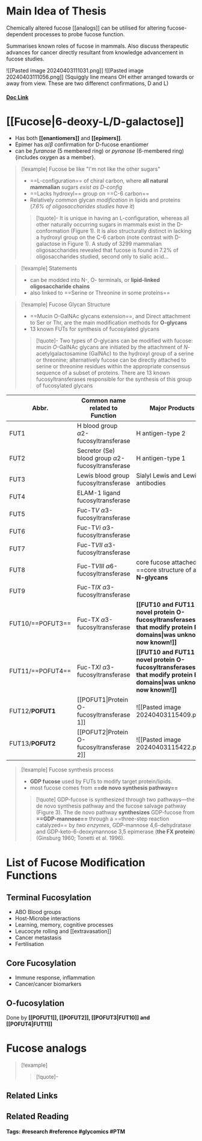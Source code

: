 # Main Idea of Thesis

Chemically altered fucose [[analogs]] can be utilised for altering fucose-dependent processes to probe fucose function.

Summarises known roles of fucose in mammals. Also discuss therapeutic advances for cancer directly resultant from knowledge advancement in fucose studies.

![[Pasted image 20240403111031.png]]
![[Pasted image 20240403111056.png]]
(Squiggly line means OH either arranged towards or away from view. These are two differenct confirmations, D and L)
#### [Doc Link](https://academic.oup.com/glycob/article/27/7/601/3738501)

# [[Fucose|6-deoxy-L/D-galactose]]

- Has both **[[enantiomers]]** and **[[epimers]]**.
- Epimer has $\alpha$/$\beta$ confirmation for D-fucose enantiomer
- can be *furanose* (5 membered ring) or *pyranose* (6-membered ring) {includes oxygen as a member}.

> [!example] Fucose be like "I'm not like the other sugars"
> - ==L-configuration== of chiral carbon, where **all natural mammalian** sugars *exist as D-config*
> - ==Lacks hydroxyl== group on ==C-6 carbon==
> - Relatively *common* glycan *modification* in lipids and proteins (*7.6% of oligosaccharides studies have it*)
> 
> >[!quote]-
> >It is unique in having an L-configuration, whereas all other naturally occurring sugars in mammals exist in the D-conformation (Figure 1). It is also structurally distinct in lacking a hydroxyl group on the C-6 carbon (note contrast with D-galactose in Figure 1). A study of 3299 mammalian oligosaccharides revealed that fucose is found in 7.2% of oligosaccharides studied, second only to sialic acid...

> [!example] Statements
> - can be modded into N-, O- terminals, or **lipid-linked oligosaccharide chains**
> - also linked to ==Serine or Threonine in some proteins==

> [!example] Fucose Glycan Structure
> - ==Mucin O-GalNAc glycans extension==, and Direct attachment to Ser or Thr, are the main modification methods for **O-glycans**
> - 13 known FUTs for synthesis of fucosylated glycans
> 
> >[!quote]-
> >Two types of _O_-glycans can be modified with fucose: mucin _O_-GalNAc glycans are initiated by the attachment of _N_-acetylgalactosamine (GalNAc) to the hydroxyl group of a serine or threonine; alternatively fucose can be directly attached to serine or threonine residues within the appropriate consensus sequence of a subset of proteins. There are 13 known fucosyltransferases responsible for the synthesis of this group of fucosylated glycans


| Abbr.            | Common name related to Function                        | Major Products                                                                                                           |
| ---------------- | ------------------------------------------------------ | ------------------------------------------------------------------------------------------------------------------------ |
| FUT1             | H blood group $\alpha2$-fucosyltransferase             | H antigen-type 2                                                                                                         |
| FUT2             | Secretor (Se) blood group $\alpha2$-fucosyltransferase | H antigen-type 1                                                                                                         |
| FUT3             | Lewis blood group fucosyltransferase                   | Sialyl Lewis and Lewis antibodies                                                                                        |
| FUT4             | ELAM-1 ligand fucosyltransferase                       |                                                                                                                          |
| FUT5             | Fuc-T*V* $\alpha3$-fucosyltransferase                  |                                                                                                                          |
| FUT6             | Fuc-T*Vi* $\alpha3$-fucosyltransferase                 |                                                                                                                          |
| FUT7             | Fuc-T*VII* $\alpha3$-fucosyltransferase                |                                                                                                                          |
| FUT8             | Fuc-T*VIII* $\alpha6$-fucosyltransferase               | core fucose attached to ==core structure of all== **N-glycans**                                                          |
| FUT9             | Fuc-T*IX* $\alpha3$-fucosyltransferase                 |                                                                                                                          |
| FUT10/==POFUT3== | Fuc-T*X* $\alpha3$-fucosyltransferase                  | **[[FUT10 and FUT11 are novel protein O-fucosyltransferases that modify protein EMI domains\|was unknown, now known!]]** |
| FUT11/==POFUT4== | Fuc-T*XI* $\alpha3$-fucosyltransferase                 | **[[FUT10 and FUT11 are novel protein O-fucosyltransferases that modify protein EMI domains\|was unknown, now known!]]** |
| FUT12/**POFUT1** | [[POFUT1\|Protein O-fucosyltransferase 1]]             | ![[Pasted image 20240403115409.png]]                                                                                     |
| FUT13/**POFUT2** | [[POFUT2\|Protein O-fucosyltransferase 2]]             | ![[Pasted image 20240403115422.png]]                                                                                     |


> [!example] Fucose synthesis process
> - **GDP fucose** used by FUTs to modify target protein/lipids.
> - most fucose comes from **==de novo synthesis pathway==**
> 
> > [!quote] 
> > GDP-fucose is synthesized through two pathways—the de novo synthesis pathway and the fucose salvage pathway (Figure 3). The de novo pathway **synthesizes** GDP-fucose from **==GDP-mannose==** through a ==three-step reaction catalyzed== by *two enzymes*, GDP-mannose 4,6-dehydratase and GDP-keto-6-deoxymannose 3,5 epimerase (**the FX protein**) (Ginsburg 1960; Tonetti et al. 1996).

# List of Fucose Modification Functions 
## Terminal Fucosylation
- ABO Blood groups
- Host-Microbe interactions
- Learning, memory, cognitive processes
- Leucocyte rolling and [[extravasation]]
- Cancer metastasis
- Fertilisation

## Core Fucosylation
- Immune response, inflammation
- Cancer/cancer biomarkers
## O-fucosylation
Done by **[[POFUT1]], [[POFUT2]], [[POFUT3|FUT10]] and [[POFUT4|FUT11]]**

# Fucose analogs



> [!example] 
> 
> >[!quote]-


## Related Links

## Related Reading



#### Tags: #research #reference #glycomics #PTM 